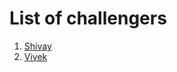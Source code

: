 # List of challengers
1. [Shivay](https://github.com/shivaylamba)
2. [Vivek](https://github.com/wizvivek)
